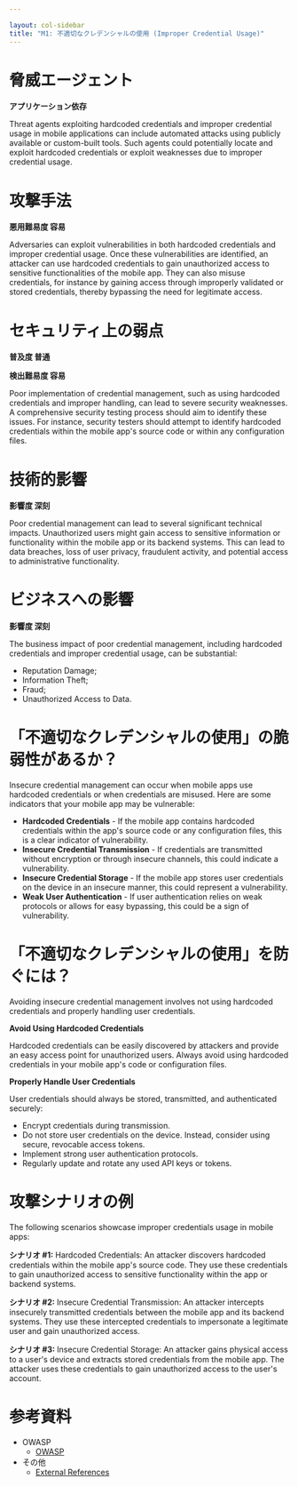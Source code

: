 ```yaml
---

layout: col-sidebar
title: "M1: 不適切なクレデンシャルの使用 (Improper Credential Usage)"
---
```


# 脅威エージェント

**アプリケーション依存**

Threat agents exploiting hardcoded credentials and improper credential usage in mobile applications can include automated attacks using publicly available or custom-built tools. Such agents could potentially locate and exploit hardcoded credentials or exploit weaknesses due to improper credential usage.

# 攻撃手法

**悪用難易度 容易**

Adversaries can exploit vulnerabilities in both hardcoded credentials and improper credential usage. Once these vulnerabilities are identified, an attacker can use hardcoded credentials to gain unauthorized access to sensitive functionalities of the mobile app. They can also misuse credentials, for instance by gaining access through improperly validated or stored credentials, thereby bypassing the need for legitimate access.

# セキュリティ上の弱点

**普及度 普通**

**検出難易度 容易**

Poor implementation of credential management, such as using hardcoded credentials and improper handling, can lead to severe security weaknesses. A comprehensive security testing process should aim to identify these issues. For instance, security testers should attempt to identify hardcoded credentials within the mobile app's source code or within any configuration files.

# 技術的影響

**影響度 深刻**

Poor credential management can lead to several significant technical impacts. Unauthorized users might gain access to sensitive information or functionality within the mobile app or its backend systems. This can lead to data breaches, loss of user privacy, fraudulent activity, and potential access to administrative functionality.

# ビジネスへの影響

**影響度 深刻**

The business impact of poor credential management, including hardcoded credentials and improper credential usage, can be substantial:

* Reputation Damage;
* Information Theft;
* Fraud;
* Unauthorized Access to Data.

# 「不適切なクレデンシャルの使用」の脆弱性があるか？

Insecure credential management can occur when mobile apps use hardcoded credentials or when credentials are misused. Here are some indicators that your mobile app may be vulnerable:

* **Hardcoded Credentials** - If the mobile app contains hardcoded credentials within the app's source code or any configuration files, this is a clear indicator of vulnerability.
* **Insecure Credential Transmission** - If credentials are transmitted without encryption or through insecure channels, this could indicate a vulnerability.
* **Insecure Credential Storage** - If the mobile app stores user credentials on the device in an insecure manner, this could represent a vulnerability.
* **Weak User Authentication** - If user authentication relies on weak protocols or allows for easy bypassing, this could be a sign of vulnerability.

# 「不適切なクレデンシャルの使用」を防ぐには？

Avoiding insecure credential management involves not using hardcoded credentials and properly handling user credentials.

**Avoid Using Hardcoded Credentials**

Hardcoded credentials can be easily discovered by attackers and provide an easy access point for unauthorized users. Always avoid using hardcoded credentials in your mobile app's code or configuration files.

**Properly Handle User Credentials**

User credentials should always be stored, transmitted, and authenticated securely:

* Encrypt credentials during transmission.
* Do not store user credentials on the device. Instead, consider using secure, revocable access tokens.
* Implement strong user authentication protocols.
* Regularly update and rotate any used API keys or tokens.

# 攻撃シナリオの例

The following scenarios showcase improper credentials usage in mobile apps:

**シナリオ #1:** Hardcoded Credentials: An attacker discovers hardcoded credentials within the mobile app's source code. They use these credentials to gain unauthorized access to sensitive functionality within the app or backend systems.

**シナリオ #2:** Insecure Credential Transmission: An attacker intercepts insecurely transmitted credentials between the mobile app and its backend systems. They use these intercepted credentials to impersonate a legitimate user and gain unauthorized access.

**シナリオ #3:** Insecure Credential Storage: An attacker gains physical access to a user's device and extracts stored credentials from the mobile app. The attacker uses these credentials to gain unauthorized access to the user's account.

# 参考資料

- OWASP
    - [OWASP](https://www.owasp.org/index.php/OWASP_Top_Ten)
- その他
    - [External References](http://cwe.mitre.org/)
